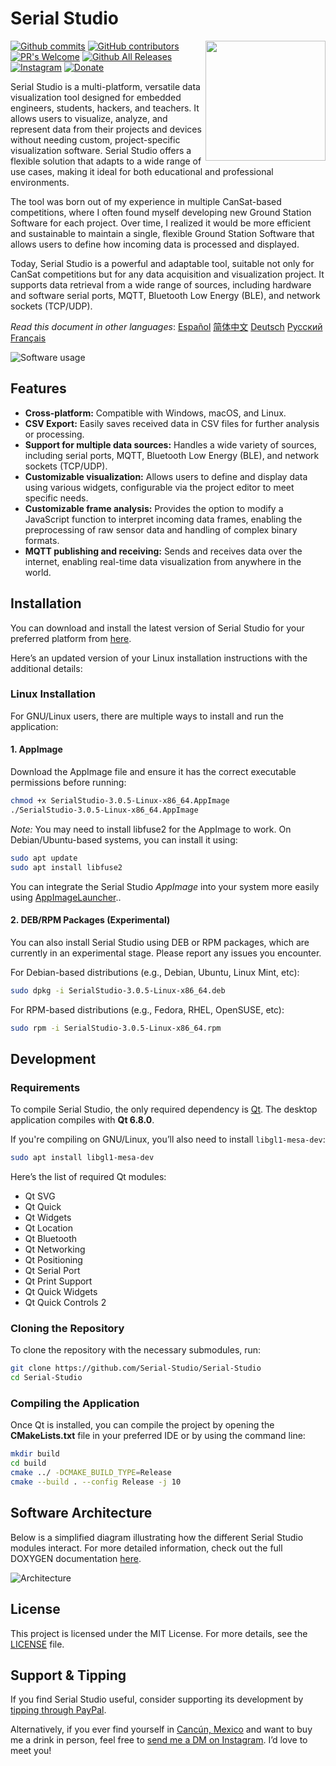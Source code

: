 # Serial Studio

<a href="#">
    <img width="192px" height="192px" src="doc/icon.svg" align="right" />
</a>

[![Github commits](https://img.shields.io/github/last-commit/Serial-Studio/Serial-Studio?style=for-the-badge&logo=github)](https://github.com/Serial-Studio/Serial-Studio/commits/master)
[![GitHub contributors](https://img.shields.io/github/contributors/Serial-Studio/Serial-Studio?style=for-the-badge&logo=github)](https://github.com/Serial-Studio/Serial-Studio/graphs/contributors)
[![PR's Welcome](https://img.shields.io/badge/PRs-welcome-brightgreen?style=for-the-badge)](https://github.com/Serial-Studio/Serial-Studio/pull/new)
[![Github All Releases](https://img.shields.io/github/downloads/Serial-Studio/Serial-Studio/total.svg?style=for-the-badge&logo=github)](https://github.com/Serial-Studio/Serial-Studio/releases/)
[![Instagram](https://img.shields.io/badge/Instagram-E4405F?style=for-the-badge&logo=instagram&logoColor=white)](https://instagram.com/serialstudio.app)
[![Donate](https://img.shields.io/badge/PayPal-00457C?style=for-the-badge&logo=paypal&logoColor=white)](https://www.paypal.com/donate?hosted_button_id=XN68J47QJKYDE)

Serial Studio is a multi-platform, versatile data visualization tool designed for embedded engineers, students, hackers, and teachers. It allows users to visualize, analyze, and represent data from their projects and devices without needing custom, project-specific visualization software. Serial Studio offers a flexible solution that adapts to a wide range of use cases, making it ideal for both educational and professional environments.

The tool was born out of my experience in multiple CanSat-based competitions, where I often found myself developing new Ground Station Software for each project. Over time, I realized it would be more efficient and sustainable to maintain a single, flexible Ground Station Software that allows users to define how incoming data is processed and displayed.

Today, Serial Studio is a powerful and adaptable tool, suitable not only for CanSat competitions but for any data acquisition and visualization project. It supports data retrieval from a wide range of sources, including hardware and software serial ports, MQTT, Bluetooth Low Energy (BLE), and network sockets (TCP/UDP).

*Read this document in other languages*: [Español](doc/README_ES.md) [简体中文](doc/README_ZH.md) [Deutsch](doc/README_DE.md) [Русский](doc/README_RU.md) [Français](doc/README_FR.md)

![Software usage](doc/screenshot.png)

## Features

- **Cross-platform:** Compatible with Windows, macOS, and Linux.
- **CSV Export:** Easily saves received data in CSV files for further analysis or processing.
- **Support for multiple data sources:** Handles a wide variety of sources, including serial ports, MQTT, Bluetooth Low Energy (BLE), and network sockets (TCP/UDP).
- **Customizable visualization:** Allows users to define and display data using various widgets, configurable via the project editor to meet specific needs.
- **Customizable frame analysis:** Provides the option to modify a JavaScript function to interpret incoming data frames, enabling the preprocessing of raw sensor data and handling of complex binary formats.
- **MQTT publishing and receiving:** Sends and receives data over the internet, enabling real-time data visualization from anywhere in the world.

## Installation

You can download and install the latest version of Serial Studio for your preferred platform from [here](https://github.com/Serial-Studio/Serial-Studio/releases/latest).

Here’s an updated version of your Linux installation instructions with the additional details:

### Linux Installation

For GNU/Linux users, there are multiple ways to install and run the application:

#### 1. AppImage

Download the AppImage file and ensure it has the correct executable permissions before running:

```bash
chmod +x SerialStudio-3.0.5-Linux-x86_64.AppImage
./SerialStudio-3.0.5-Linux-x86_64.AppImage
```

*Note:* You may need to install libfuse2 for the AppImage to work. On Debian/Ubuntu-based systems, you can install it using:

```bash
sudo apt update
sudo apt install libfuse2
```

You can integrate the Serial Studio *AppImage* into your system more easily using [AppImageLauncher](https://github.com/TheAssassin/AppImageLauncher/)..

#### 2. DEB/RPM Packages (Experimental)

You can also install Serial Studio using DEB or RPM packages, which are currently in an experimental stage. Please report any issues you encounter.

For Debian-based distributions (e.g., Debian, Ubuntu, Linux Mint, etc):

```bash
sudo dpkg -i SerialStudio-3.0.5-Linux-x86_64.deb
```

For RPM-based distributions (e.g., Fedora, RHEL, OpenSUSE, etc):

```bash
sudo rpm -i SerialStudio-3.0.5-Linux-x86_64.rpm
```

## Development

### Requirements

To compile Serial Studio, the only required dependency is [Qt](http://www.qt.io/download-open-source/). The desktop application compiles with **Qt 6.8.0**.

If you're compiling on GNU/Linux, you’ll also need to install `libgl1-mesa-dev`:

```bash
sudo apt install libgl1-mesa-dev
```

Here’s the list of required Qt modules:

- Qt SVG
- Qt Quick
- Qt Widgets
- Qt Location
- Qt Bluetooth
- Qt Networking
- Qt Positioning
- Qt Serial Port
- Qt Print Support
- Qt Quick Widgets
- Qt Quick Controls 2

### Cloning the Repository

To clone the repository with the necessary submodules, run:

```bash
git clone https://github.com/Serial-Studio/Serial-Studio
cd Serial-Studio
```

### Compiling the Application

Once Qt is installed, you can compile the project by opening the **CMakeLists.txt** file in your preferred IDE or by using the command line:

```bash
mkdir build
cd build 
cmake ../ -DCMAKE_BUILD_TYPE=Release
cmake --build . --config Release -j 10
```

## Software Architecture

Below is a simplified diagram illustrating how the different Serial Studio modules interact. For more detailed information, check out the full DOXYGEN documentation [here](https://serial-studio.github.io/hackers/).

![Architecture](doc/architecture/architecture.png)

## License

This project is licensed under the MIT License. For more details, see the [LICENSE](LICENSE.md) file.

## Support & Tipping

If you find Serial Studio useful, consider supporting its development by [tipping through PayPal](https://www.paypal.com/donate?hosted_button_id=XN68J47QJKYDE).

Alternatively, if you ever find yourself in [Cancún, Mexico](https://en.wikipedia.org/wiki/Cancun) and want to buy me a drink in person, feel free to [send me a DM on Instagram](https://instagram.com/aspatru). I’d love to meet you!
